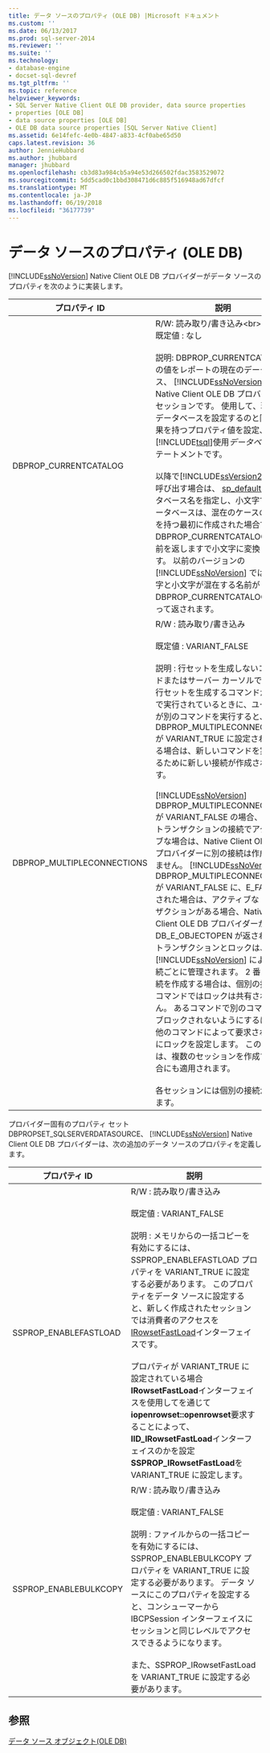 ```yaml
---
title: データ ソースのプロパティ (OLE DB) |Microsoft ドキュメント
ms.custom: ''
ms.date: 06/13/2017
ms.prod: sql-server-2014
ms.reviewer: ''
ms.suite: ''
ms.technology:
- database-engine
- docset-sql-devref
ms.tgt_pltfrm: ''
ms.topic: reference
helpviewer_keywords:
- SQL Server Native Client OLE DB provider, data source properties
- properties [OLE DB]
- data source properties [OLE DB]
- OLE DB data source properties [SQL Server Native Client]
ms.assetid: 6e14fefc-4e0b-4847-a833-4cf0abe65d50
caps.latest.revision: 36
author: JennieHubbard
ms.author: jhubbard
manager: jhubbard
ms.openlocfilehash: cb3d83a984cb5a94e53d266502fdac3583529072
ms.sourcegitcommit: 5dd5cad0c1bbd308471d6c885f516948ad67dfcf
ms.translationtype: MT
ms.contentlocale: ja-JP
ms.lasthandoff: 06/19/2018
ms.locfileid: "36177739"
---
```

# <a name="data-source-properties-ole-db"></a>データ ソースのプロパティ (OLE DB)
  [!INCLUDE[ssNoVersion](../../includes/ssnoversion-md.md)] Native Client OLE DB プロバイダーがデータ ソースのプロパティを次のように実装します。  
  
|プロパティ ID|説明|  
|-----------------|-----------------|  
|DBPROP_CURRENTCATALOG|R/W: 読み取り/書き込み&lt;br&gt;&lt;/br&gt;既定値 : なし<br /><br /> 説明: DBPROP_CURRENTCATALOG の値をレポートの現在のデータベース、 [!INCLUDE[ssNoVersion](../../includes/ssnoversion-md.md)] Native Client OLE DB プロバイダー セッションです。 使用して、現在のデータベースを設定するのと同じ効果を持つプロパティ値を設定、[!INCLUDE[tsql](../../includes/tsql-md.md)]使用*データベース*ステートメントです。<br /><br /> 以降で[!INCLUDE[ssVersion2005](../../includes/ssversion2005-md.md)]を呼び出す場合は、 [sp_defaultdb](/sql/relational-databases/system-stored-procedures/sp-defaultdb-transact-sql)データベース名を指定し、小文字で、データベースは、混在のケースの名前を持つ最初に作成された場合でも DBPROP_CURRENTCATALOG は名前を返しますで小文字に変換します。 以前のバージョンの [!INCLUDE[ssNoVersion](../../includes/ssnoversion-md.md)] では、大文字と小文字が混在する名前が DBPROP_CURRENTCATALOG によって返されます。|  
|DBPROP_MULTIPLECONNECTIONS|R/W : 読み取り/書き込み<br></br>既定値 : VARIANT_FALSE<br /><br /> 説明 : 行セットを生成しないコマンドまたはサーバー カーソルではない行セットを生成するコマンドが接続で実行されているときに、ユーザーが別のコマンドを実行すると、DBPROP_MULTIPLECONNECTIONS が VARIANT_TRUE に設定されている場合は、新しいコマンドを実行するために新しい接続が作成されます。<br /><br /> [!INCLUDE[ssNoVersion](../../includes/ssnoversion-md.md)] DBPROP_MULTIPLECONNECTION が VARIANT_FALSE の場合、またはトランザクションの接続でアクティブな場合は、Native Client OLE DB プロバイダーに別の接続は作成できません。 [!INCLUDE[ssNoVersion](../../includes/ssnoversion-md.md)] DBPROP_MULTIPLECONNECTIONS が VARIANT_FALSE に、E_FAIL が返された場合は、アクティブなトランザクションがある場合、Native Client OLE DB プロバイダーから DB_E_OBJECTOPEN が返されます。 トランザクションとロックは、[!INCLUDE[ssNoVersion](../../includes/ssnoversion-md.md)] によって接続ごとに管理されます。 2 番目の接続を作成する場合は、個別の接続のコマンドではロックは共有されません。 あるコマンドで別のコマンドがブロックされないようにするには、他のコマンドによって要求される行にロックを設定します。 このことは、複数のセッションを作成する場合にも適用されます。<br /><br /> 各セッションには個別の接続があります。|  
  
 プロバイダー固有のプロパティ セット DBPROPSET_SQLSERVERDATASOURCE、 [!INCLUDE[ssNoVersion](../../includes/ssnoversion-md.md)] Native Client OLE DB プロバイダーは、次の追加のデータ ソースのプロパティを定義します。  
  
|プロパティ ID|説明|  
|-----------------|-----------------|  
|SSPROP_ENABLEFASTLOAD|R/W : 読み取り/書き込み<br></br>既定値 : VARIANT_FALSE<br /><br /> 説明 : メモリからの一括コピーを有効にするには、SSPROP_ENABLEFASTLOAD プロパティを VARIANT_TRUE に設定する必要があります。 このプロパティをデータ ソースに設定すると、新しく作成されたセッションでは消費者のアクセスを[IRowsetFastLoad](../native-client-ole-db-interfaces/irowsetfastload-ole-db.md)インターフェイスです。<br /><br /> プロパティが VARIANT_TRUE に設定されている場合**IRowsetFastLoad**インターフェイスを使用してを通じて**iopenrowset::openrowset**要求することによって、 **IID_IRowsetFastLoad**インターフェイスのかを設定**SSPROP_IRowsetFastLoad**を VARIANT_TRUE に設定します。|  
|SSPROP_ENABLEBULKCOPY|R/W : 読み取り/書き込み<br></br>既定値 : VARIANT_FALSE<br /><br /> 説明 : ファイルからの一括コピーを有効にするには、SSPROP_ENABLEBULKCOPY プロパティを VARIANT_TRUE に設定する必要があります。 データ ソースにこのプロパティを設定すると、コンシューマーから IBCPSession インターフェイスにセッションと同じレベルでアクセスできるようになります。<br /><br /> また、SSPROP_IRowsetFastLoad を VARIANT_TRUE に設定する必要があります。|  
  
## <a name="see-also"></a>参照  
 [データ ソース オブジェクト&#40;OLE DB&#41;](../../relational-databases/native-client-ole-db-data-source-objects/data-source-objects-ole-db.md)  
  
  
